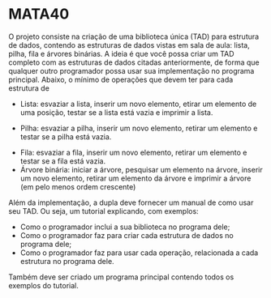# MATA40

O projeto consiste na criação de uma biblioteca única (TAD) para estrutura de dados, contendo as estruturas de dados vistas em sala de aula: lista, pilha, fila e árvores binárias. A ideia é que você possa criar um TAD completo com as estruturas de dados citadas anteriormente, de forma que qualquer outro programador possa usar sua implementação no programa principal. Abaixo, o mínimo de operações que devem ter para cada estrutura de 

- Lista: esvaziar a lista, inserir um novo elemento, etirar um elemento de uma posição, testar se a lista está vazia e imprimir a lista.
+ Pilha: esvaziar a pilha, inserir um novo elemento, retirar um elemento e testar se a pilha está vazia.
* Fila: esvaziar a fila, inserir um novo elemento, retirar um elemento e testar se a fila está vazia.
* Árvore binária: iniciar a árvore, pesquisar um elemento na árvore, inserir um novo elemento, retirar um elemento da árvore e imprimir a árvore (em pelo menos ordem crescente)

Além da implementação, a dupla deve fornecer um manual de como usar seu TAD. Ou seja, um tutorial explicando, com exemplos:

* Como o programador inclui a sua biblioteca no programa dele;
* Como o programador faz para criar cada estrutura de dados no programa dele;
* Como o programador faz para usar cada operação, relacionada a cada estrutura no programa dele.

Também deve ser criado um programa principal contendo todos os exemplos do tutorial.
